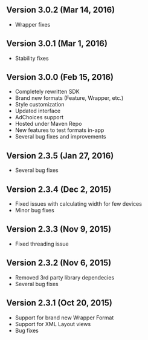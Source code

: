 ## Version 3.0.2 (Mar 14, 2016)
- Wrapper fixes

## Version 3.0.1 (Mar 1, 2016)
- Stability fixes

## Version 3.0.0 (Feb 15, 2016)
- Completely rewritten SDK
- Brand new formats (Feature, Wrapper, etc.)
- Style customization
- Updated interface
- AdChoices support
- Hosted under Maven Repo
- New features to test formats in-app
- Several bug fixes and improvements

## Version 2.3.5 (Jan 27, 2016)

- Several bug fixes

## Version 2.3.4 (Dec 2, 2015)

- Fixed issues with calculating width for few devices
- Minor bug fixes

## Version 2.3.3 (Nov 9, 2015)

- Fixed threading issue

## Version 2.3.2 (Nov 6, 2015)

- Removed 3rd party library dependecies
- Several bug fixes

## Version 2.3.1 (Oct 20, 2015)

- Support for brand new Wrapper Format
- Support for XML Layout views
- Bug fixes
